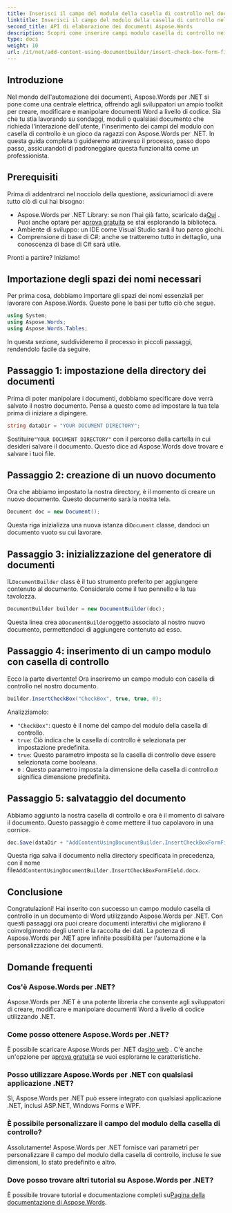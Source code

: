 ```yaml
---
title: Inserisci il campo del modulo della casella di controllo nel documento di Word
linktitle: Inserisci il campo del modulo della casella di controllo nel documento di Word
second_title: API di elaborazione dei documenti Aspose.Words
description: Scopri come inserire campi modulo casella di controllo nei documenti Word utilizzando Aspose.Words per .NET con questa guida dettagliata passo passo. Perfetto per gli sviluppatori.
type: docs
weight: 10
url: /it/net/add-content-using-documentbuilder/insert-check-box-form-field/
---
```

## Introduzione
Nel mondo dell'automazione dei documenti, Aspose.Words per .NET si pone come una centrale elettrica, offrendo agli sviluppatori un ampio toolkit per creare, modificare e manipolare documenti Word a livello di codice. Sia che tu stia lavorando su sondaggi, moduli o qualsiasi documento che richieda l'interazione dell'utente, l'inserimento dei campi del modulo con casella di controllo è un gioco da ragazzi con Aspose.Words per .NET. In questa guida completa ti guideremo attraverso il processo, passo dopo passo, assicurandoti di padroneggiare questa funzionalità come un professionista.

## Prerequisiti

Prima di addentrarci nel nocciolo della questione, assicuriamoci di avere tutto ciò di cui hai bisogno:

-  Aspose.Words per .NET Library: se non l'hai già fatto, scaricalo da[Qui](https://releases.aspose.com/words/net/) . Puoi anche optare per a[prova gratuita](https://releases.aspose.com/) se stai esplorando la biblioteca.
- Ambiente di sviluppo: un IDE come Visual Studio sarà il tuo parco giochi.
- Comprensione di base di C#: anche se tratteremo tutto in dettaglio, una conoscenza di base di C# sarà utile.

Pronti a partire? Iniziamo!

## Importazione degli spazi dei nomi necessari

Per prima cosa, dobbiamo importare gli spazi dei nomi essenziali per lavorare con Aspose.Words. Questo pone le basi per tutto ciò che segue.

```csharp
using System;
using Aspose.Words;
using Aspose.Words.Tables;
```

In questa sezione, suddivideremo il processo in piccoli passaggi, rendendolo facile da seguire. 

## Passaggio 1: impostazione della directory dei documenti

Prima di poter manipolare i documenti, dobbiamo specificare dove verrà salvato il nostro documento. Pensa a questo come ad impostare la tua tela prima di iniziare a dipingere.

```csharp
string dataDir = "YOUR DOCUMENT DIRECTORY";
```

 Sostituire`"YOUR DOCUMENT DIRECTORY"` con il percorso della cartella in cui desideri salvare il documento. Questo dice ad Aspose.Words dove trovare e salvare i tuoi file.

## Passaggio 2: creazione di un nuovo documento

Ora che abbiamo impostato la nostra directory, è il momento di creare un nuovo documento. Questo documento sarà la nostra tela.

```csharp
Document doc = new Document();
```

 Questa riga inizializza una nuova istanza di`Document` classe, dandoci un documento vuoto su cui lavorare.

## Passaggio 3: inizializzazione del generatore di documenti

 IL`DocumentBuilder` class è il tuo strumento preferito per aggiungere contenuto al documento. Consideralo come il tuo pennello e la tua tavolozza.

```csharp
DocumentBuilder builder = new DocumentBuilder(doc);
```

 Questa linea crea a`DocumentBuilder`oggetto associato al nostro nuovo documento, permettendoci di aggiungere contenuto ad esso.

## Passaggio 4: inserimento di un campo modulo con casella di controllo

Ecco la parte divertente! Ora inseriremo un campo modulo con casella di controllo nel nostro documento.

```csharp
builder.InsertCheckBox("CheckBox", true, true, 0);
```

Analizziamolo:
- `"CheckBox"`: questo è il nome del campo del modulo della casella di controllo.
- `true`: Ciò indica che la casella di controllo è selezionata per impostazione predefinita.
- `true`: Questo parametro imposta se la casella di controllo deve essere selezionata come booleana.
- `0` : Questo parametro imposta la dimensione della casella di controllo.`0` significa dimensione predefinita.

## Passaggio 5: salvataggio del documento

Abbiamo aggiunto la nostra casella di controllo e ora è il momento di salvare il documento. Questo passaggio è come mettere il tuo capolavoro in una cornice.

```csharp
doc.Save(dataDir + "AddContentUsingDocumentBuilder.InsertCheckBoxFormField.docx");
```

 Questa riga salva il documento nella directory specificata in precedenza, con il nome file`AddContentUsingDocumentBuilder.InsertCheckBoxFormField.docx`.

## Conclusione

Congratulazioni! Hai inserito con successo un campo modulo casella di controllo in un documento di Word utilizzando Aspose.Words per .NET. Con questi passaggi ora puoi creare documenti interattivi che migliorano il coinvolgimento degli utenti e la raccolta dei dati. La potenza di Aspose.Words per .NET apre infinite possibilità per l'automazione e la personalizzazione dei documenti.

## Domande frequenti

### Cos'è Aspose.Words per .NET?

Aspose.Words per .NET è una potente libreria che consente agli sviluppatori di creare, modificare e manipolare documenti Word a livello di codice utilizzando .NET.

### Come posso ottenere Aspose.Words per .NET?

 È possibile scaricare Aspose.Words per .NET da[sito web](https://releases.aspose.com/words/net/) . C'è anche un'opzione per a[prova gratuita](https://releases.aspose.com/) se vuoi esplorarne le caratteristiche.

### Posso utilizzare Aspose.Words per .NET con qualsiasi applicazione .NET?

Sì, Aspose.Words per .NET può essere integrato con qualsiasi applicazione .NET, inclusi ASP.NET, Windows Forms e WPF.

### È possibile personalizzare il campo del modulo della casella di controllo?

Assolutamente! Aspose.Words per .NET fornisce vari parametri per personalizzare il campo del modulo della casella di controllo, incluse le sue dimensioni, lo stato predefinito e altro.

### Dove posso trovare altri tutorial su Aspose.Words per .NET?

 È possibile trovare tutorial e documentazione completi su[Pagina della documentazione di Aspose.Words](https://reference.aspose.com/words/net/).
